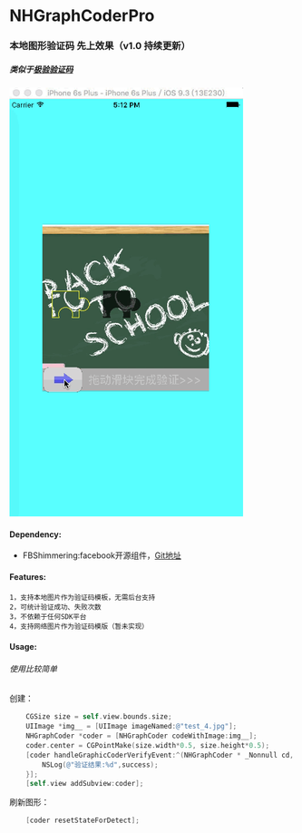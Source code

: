 # NHGraphCoderPro
### 本地图形验证码 先上效果（v1.0 持续更新）
##### 类似于[极验验证码](http://geetest.com)

![image](https://raw.githubusercontent.com/iFindTA/screenshots/master/graphiccode.gif)

#### Dependency:
-  FBShimmering:facebook开源组件，[Git地址](https://github.com/facebook/Shimmer/)

#### Features:
```
1，支持本地图片作为验证码模板，无需后台支持
2，可统计验证成功、失败次数
3，不依赖于任何SDK平台
4，支持网络图片作为验证码模版（暂未实现）
```

#### Usage:
###### 使用比较简单
创建：
```ObjectiveC
	CGSize size = self.view.bounds.size;
    UIImage *img__ = [UIImage imageNamed:@"test_4.jpg"];
    NHGraphCoder *coder = [NHGraphCoder codeWithImage:img__];
    coder.center = CGPointMake(size.width*0.5, size.height*0.5);
    [coder handleGraphicCoderVerifyEvent:^(NHGraphCoder * _Nonnull cd, BOOL success) {
        NSLog(@"验证结果:%d",success);
    }];
    [self.view addSubview:coder];
```

刷新图形：
```ObjectiveC
	[coder resetStateForDetect];
```